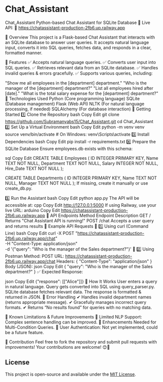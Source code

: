 # Chat_Assistant

Chat_Assistant
Python-based Chat Assistant for SQLite Database
🚀 Live API:
🔗 https://chatassistant-production-2fb6.up.railway.app

📌 Overview
This project is a Flask-based Chat Assistant that interacts with an SQLite database to answer user queries.
It accepts natural language input, converts it into SQL queries, fetches data, and responds in a clear, formatted manner.

📌 Features
✅ Accepts natural language queries.
✅ Converts user input into SQL queries.
✅ Retrieves relevant data from an SQLite database.
✅ Handles invalid queries & errors gracefully.
✅ Supports various queries, including:

"Show me all employees in the [department] department."
"Who is the manager of the [department] department?"
"List all employees hired after [date]."
"What is the total salary expense for the [department] department?"
📌 Technologies Used
Python (Core programming language)
SQLite (Database management)
Flask (Web API)
NLTK (For natural language processing, if needed)
SQLAlchemy (For database interaction)
📌 Getting Started
1️⃣ Clone the Repository
bash
Copy
Edit
git clone https://github.com/Subramanyabs15/Chat_Assistant.git
cd Chat_Assistant
2️⃣ Set Up a Virtual Environment
bash
Copy
Edit
python -m venv venv
source venv/bin/activate  # On Windows: venv\Scripts\activate
3️⃣ Install Dependencies
bash
Copy
Edit
pip install -r requirements.txt
4️⃣ Prepare the SQLite Database
Ensure employees.db exists with this schema:

sql
Copy
Edit
CREATE TABLE Employees (
    ID INTEGER PRIMARY KEY,
    Name TEXT NOT NULL,
    Department TEXT NOT NULL,
    Salary INTEGER NOT NULL,
    Hire_Date TEXT NOT NULL
);

CREATE TABLE Departments (
    ID INTEGER PRIMARY KEY,
    Name TEXT NOT NULL,
    Manager TEXT NOT NULL
);
If missing, create it manually or use create_db.py.

5️⃣ Run the Assistant
bash
Copy
Edit
python app.py
The API will be accessible at:
cpp
Copy
Edit
http://127.0.0.1:5000
If using Railway, use your live URL:
arduino
Copy
Edit
https://chatassistant-production-2fb6.up.railway.app
📌 API Endpoints
Method	Endpoint	Description
GET	/	Returns "Chat Assistant API is running!"
POST	/chat	Accepts a user query and returns results
📌 Example API Requests
📝 1️⃣ Using curl (Command Line)
bash
Copy
Edit
curl -X POST "https://chatassistant-production-2fb6.up.railway.app/chat" \
-H "Content-Type: application/json" \
-d '{"query": "Who is the manager of the Sales department?"}'
📝 2️⃣ Using Postman
Method: POST
URL: https://chatassistant-production-2fb6.up.railway.app/chat
Headers: { "Content-Type": "application/json" }
Body (JSON):
json
Copy
Edit
{
    "query": "Who is the manager of the Sales department?"
}
✅ Expected Response:

json
Copy
Edit
{"response": [["Alice"]]}
📌 How It Works
User enters a query in natural language.
Query gets converted into SQL using query_parser.py.
SQLite database fetches relevant data.
The response is formatted & returned in JSON.
📌 Error Handling
✔ Handles invalid department names (returns appropriate message).
✔ Gracefully manages incorrect query formats.
✔ Returns “No results found” for queries with no matching data.

📌 Known Limitations & Future Improvements
🚧 Limited NLP Support: Complex sentence handling can be improved.
🚧 Enhancements Needed for Multi-Condition Queries.
🚧 User Authentication: Not yet implemented, could be a future feature.

📌 Contribution
Feel free to fork the repository and submit pull requests with improvements!
Your contributions are welcome! 😊🎯

## License
This project is open-source and available under the [MIT License](LICENSE).

